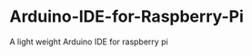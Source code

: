 Arduino-IDE-for-Raspberry-Pi
============================

A light weight Arduino IDE for raspberry pi
